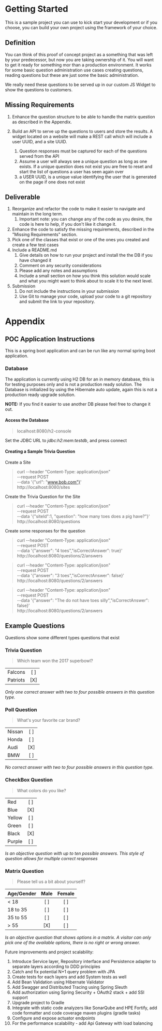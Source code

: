 # Getting Started

This is a sample project you can use to kick start your development or if you choose, you can build your own project
using the framework of your choice.

## Definition

You can think of this proof of concept project as a something that was left by your predecessor, but now you are taking
ownership of it. You will want to get it ready for something mor than a production environment. It works for some basic
question administration use cases creating questions, reading questions but these are just some the basic
administration.

We really need these questions to be served up in our custom JS Widget to show the questions to customers.

## Missing Requirements

1) Enhance the question structure to be able to handle the matrix question as described in the Appendix.

2) Build an API to serve up the questions to users and store the results. A widget located on a website will make a REST
   call which will include a user UUID, and a site UUID.
    1) Question responses must be captured for each of the questions served from the API
    2) Assume a user will always see a unique question as long as one exists. If a unique question does not exist you
       are free to reset and start the list of questions a user has seen again over
    4) a USER UUID, is a unique value identifying the user that is generated on the page if one does not exist

## Deliverable

1) Reorganize and refactor the code to make it easier to navigate and maintain in the long term.
    1) Important note: you can change any of the code as you desire, the code is here to help, if you don't like it
       change it.
2) Enhance the code to satisfy the missing requirements, described in the "Missing Requirements" section.
3) Pick one of the classes that exist or one of the ones you created and create a few test cases
5) Include a README.md
    1) Give details on how to run your project and install the the DB if you have changed it
    2) Comment on any security considerations
    3) Please add any notes and assumptions
    4) Include a small section on how you think this solution would scale and what you might want to think about to
       scale it to the next level.
6) Submission
    1) Do not include the instructions in your submission
    2) Use Git to manage your code, upload your code to a git repository and submit the link to your repository.

# Appendix

## POC Application Instructions

This is a spring boot application and can be run like any normal spring boot application.

### Database

The application is currently using H2 DB for an in memory database, this is for testing purposes only and is not a
production ready solution. The Database is initialized by using the Hibernate auto update, again this is not a
production ready upgrade solution.

**NOTE:** If you find it easier to use another DB please feel free to change it out.

#### Access the Database

> localhost:8080/h2-console

Set the JDBC URL to *jdbc:h2:mem:testdb*, and press connect

#### Creating a Sample Trivia Question

Create a Site
> curl --header "Content-Type: application/json" \
--request POST \
--data '{"url": "www.bob.com"}' \
http://localhost:8080/sites

Create the Trivia Question for the Site
> curl --header "Content-Type: application/json" \
--request POST \
--data '{"siteId":1, "question": "how many toes does a pig have?"}' \
http://localhost:8080/questions

Create some responses for the question
> curl --header "Content-Type: application/json" \
--request POST \
--data '{"answer": "4 toes","isCorrectAnswer": true}' \
http://localhost:8080/questions/2/answers

> curl --header "Content-Type: application/json" \
--request POST \
--data '{"answer": "3 toes","isCorrectAnswer": false}' \
http://localhost:8080/questions/2/answers

> curl --header "Content-Type: application/json" \
--request POST \
--data '{"answer": "The do not have toes silly","isCorrectAnswer": false}' \
http://localhost:8080/questions/2/answers

## Example Questions

Questions show some different types questions that exist

### Trivia Question

> Which team won the 2017 superbowl?

|||
| :---------- | :---------: |
| Falcons   | [ ] |
| Patriots  | [X] |

*Only one correct answer with two to four possible answers in this question type.*

### Poll Question

> What's your favorite car brand?

|||
| :---------- | :---------: |
| Nissan    | [ ] |
| Honda     | [ ] |
| Audi      | [X] |
| BMW       | [ ] |

*No correct answer with two to four possible answers in this question type.*

### CheckBox Question

> What colors do you like?

|||
| :---------- | :---------: |
| Red           | [ ] |
| Blue          | [X] |
| Yellow        | [ ] |
| Green         | [ ] |
| Black         | [X] |
| Purple        | [ ] |

*Is an objective question with up to ten possible answers. This style of question allows for multiple correct responses*

### Matrix Question

> Please tell us a bit about yourself?

| Age/Gender        | Male | Female |
| :----------   | :---------: | :----------: |
| < 18          | [ ] |[ ] |
| 18 to 35      | [ ] |[ ] |
| 35 to 55      | [ ] |[ ] |
| \> 55          | [X] |[ ] |

*Is an objective question that shows options in a matrix. A visitor can only pick one of the available options, there is
no right or wrong answer.*


Future improvements and project scalability:

1. Introduce Service layer, Repository interface and Persistence 
adapter to separate layers according to DDD principles
2. Catch and fix potential N+1 query problem with JPA
3. Create tests for each layers and add System tests as well 
4. Add Bean Validation using Hibernate Validator
5. Add Swagger and Distributed Tracing using Spring Sleuth
6. Add authorization using Spring Security + OAuth2 stack + add SSl support
7. Upgrade project to Gradle
8. Integrate with static code analyzers like SonarQube and HPE Fortify, 
   add code formatter and code coverage maven plugins (gradle tasks)
9. Configure and expose actuator endpoints
10. For the performance scalability - add Api Gateway with load balancing
